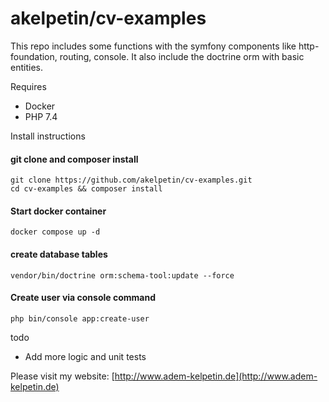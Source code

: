 # akelpetin/cv-examples

This repo includes some functions with the symfony components like http-foundation, routing, console.
It also include the doctrine orm with basic entities.


Requires
* Docker
* PHP 7.4

Install instructions
#### git clone and composer install
```
git clone https://github.com/akelpetin/cv-examples.git
cd cv-examples && composer install
```

#### Start docker container
```
docker compose up -d
```

#### create database tables
```
vendor/bin/doctrine orm:schema-tool:update --force
```

#### Create user via console command
```
php bin/console app:create-user
```

todo
* Add more logic and unit tests

Please visit my website:
[http://www.adem-kelpetin.de](http://www.adem-kelpetin.de)
